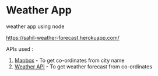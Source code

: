 # Weather App
weather app using node

https://sahil-weather-forecast.herokuapp.com/

APIs used :
1. [Mapbox](https://www.mapbox.com/) - To get co-ordinates from city name
2. [Weather API](https://www.weatherapi.com/) - To get weather forecast from co-ordinates
    

